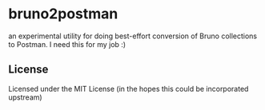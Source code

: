 # bruno2postman
an experimental utility for doing best-effort conversion of Bruno collections
to Postman. I need this for my job :)

## License
Licensed under the MIT License (in the hopes this could be incorporated 
upstream)
